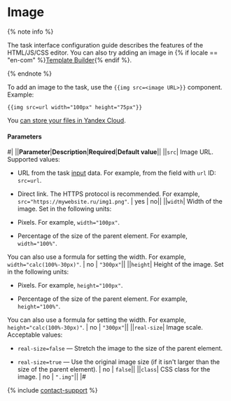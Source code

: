 # Image

{% note info %}

The task interface configuration guide describes the features of the HTML/JS/CSS editor. You can also try adding an image in {% if locale == "en-com" %}[Template Builder](https://toloka.ai/en/docs/template-builder/operations/insert-images){% endif %}.

{% endnote %}

To add an image to the task, use the `{{img src=<image URL>}}` component. Example:

```plaintext
{{img src=url width="100px" height="75px"}}
```

You [can store your files in Yandex Cloud](../use-object-storage.md).

#### Parameters

#|
||**Parameter**|**Description**|**Required**|**Default value**||
||`src`| Image URL. Supported values:

- URL from the task [input](../../../glossary.md#input-output-data) data. For example, from the field with `url` ID: `src=url`.

- Direct link. The HTTPS protocol is recommended. For example, `src="https://mywebsite.ru/img1.png"`. | yes | no||
||`width`| Width of the image. Set in the following units:

- Pixels. For example, `width="100px"`.

- Percentage of the size of the parent element. For example, `width="100%"`.

You can also use a formula for setting the width. For example, `width="calc(100%-30px)"`. | no | `"300px"`||
||`height`| Height of the image. Set in the following units:

- Pixels. For example, `height="100px"`.

- Percentage of the size of the parent element. For example, `height="100%"`.

You can also use a formula for setting the width. For example, `height="calc(100%-30px)"`. | no | `"300px"`||
||`real-size`| Image scale. Acceptable values:

- `real-size=false` — Stretch the image to the size of the parent element.

- `real-size=true` — Use the original image size (if it isn't larger than the size of the parent element). | no | `false`||
||`class`| CSS class for the image. | no | `".img"`||
|#

{% include [contact-support](../../_includes/contact-support-help.md) %}
